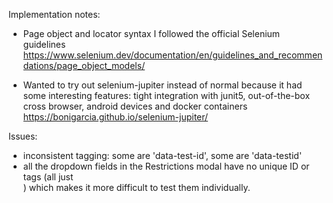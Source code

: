 Implementation notes:
- Page object and locator syntax I followed the official Selenium guidelines
  https://www.selenium.dev/documentation/en/guidelines_and_recommendations/page_object_models/
  
- Wanted to try out selenium-jupiter instead of normal because it had some interesting features: 
  tight integration with junit5, out-of-the-box cross browser, android devices and docker containers
  https://bonigarcia.github.io/selenium-jupiter/

Issues:
- inconsistent tagging: some are 'data-test-id', some are 'data-testid'
- all the dropdown fields in the Restrictions modal have no unique ID or tags
  (all just <div class="css-4avucx-control">) which makes it more difficult to 
  test them individually.

  
